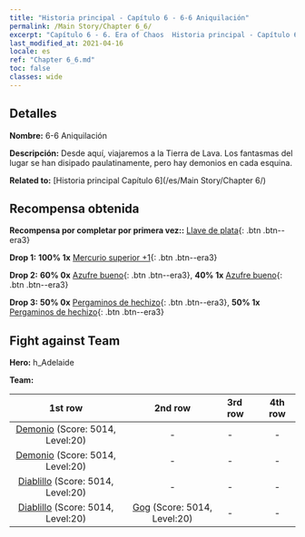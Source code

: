 ```yaml
---
title: "Historia principal - Capítulo 6 - 6-6 Aniquilación"
permalink: /Main Story/Chapter 6_6/
excerpt: "Capítulo 6 - 6. Era of Chaos  Historia principal - Capítulo 6_6. 6-6 Aniquilación"
last_modified_at: 2021-04-16
locale: es
ref: "Chapter 6_6.md"
toc: false
classes: wide
---
```


## Detalles

 **Nombre:** 6-6 Aniquilación

 **Descripción:** Desde aquí, viajaremos a la Tierra de Lava. Los fantasmas del lugar se han disipado paulatinamente, pero hay demonios en cada esquina.

 **Related to:** [Historia principal Capítulo 6](/es/Main Story/Chapter 6/)

## Recompensa obtenida

 **Recompensa por completar por primera vez::** [Llave de plata](/es/Items/con_693/){: .btn .btn--era3}

 **Drop 1:** **100% 1x** [Mercurio superior +1](/es/Items/mat_21/){: .btn .btn--era3}

 **Drop 2:** **60% 0x** [Azufre bueno](/es/Items/mat_15/){: .btn .btn--era3}, **40% 1x** [Azufre bueno](/es/Items/mat_15/){: .btn .btn--era3}

 **Drop 3:** **50% 0x** [Pergaminos de hechizo](/es/Items/con_694/){: .btn .btn--era3}, **50% 1x** [Pergaminos de hechizo](/es/Items/con_694/){: .btn .btn--era3}


## Fight against Team
 **Hero:** h_Adelaide

 **Team:**


  | 1st row | 2nd row | 3rd row | 4th row |
  |:----:|:----:|:----|:----:|
  | [Demonio](/es/units/Demon/) (Score: 5014, Level:20)  | - | - | - |
  | [Demonio](/es/units/Demon/) (Score: 5014, Level:20)  | - | - | - |
  | [Diablillo](/es/units/Imp/) (Score: 5014, Level:20)  | - | - | - |
  | [Diablillo](/es/units/Imp/) (Score: 5014, Level:20)  | [Gog](/es/units/Gog/) (Score: 5014, Level:20)  | - | - |


